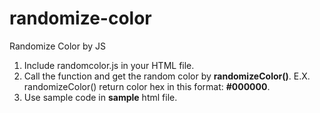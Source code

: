 # randomize-color
Randomize Color by JS

1. Include randomcolor.js in your HTML file.
2. Call the function and get the random color by <strong>randomizeColor()</strong>.
   E.X. randomizeColor() return color hex in this format: <strong>#000000</strong>.
3. Use sample code in <strong>sample</strong> html file.
